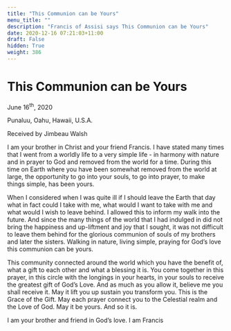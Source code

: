 ```yaml
---
title: "This Communion can be Yours"
menu_title: ""
description: "Francis of Assisi says This Communion can be Yours"
date: 2020-12-16 07:21:03+11:00
draft: False
hidden: True
weight: 386
---
```

# This Communion can be Yours

June 16<sup>th</sup>, 2020

Punaluu, Oahu, Hawaii, U.S.A.

Received by Jimbeau Walsh



I am your brother in Christ and your friend Francis. I have stated many times that I went from a worldly life to a very simple life - in harmony with nature and in prayer to God and removed from the world for a time. During this time on Earth where you have been somewhat removed from the world at large, the opportunity to go into your souls, to go into prayer, to make things simple, has been yours. 

When I considered when I was quite ill if I should leave the Earth that day what in fact could I take with me, what would I want to take with me and what would I wish to leave behind. I allowed this to inform my walk into the future. And since the many things of the world that I had indulged in did not bring the happiness and up-liftment and joy that I sought, it was not difficult to leave them behind for the glorious communion of souls of my brothers and later the sisters. Walking in nature, living simple, praying for God’s love this communion can be yours. 

This community connected around the world which you have the benefit of, what a gift to each other and what a blessing it is. You come together in this prayer, in this circle with the longings in your hearts, in your souls to receive the greatest gift of God’s Love. And as much as you allow it, believe me you shall receive it. May it lift you up sustain you transform you. This is the Grace of the Gift. May each prayer connect you to the Celestial realm and the Love of God. May it be yours. And so it is. 

I am your brother and friend in God’s love. I am Francis 
